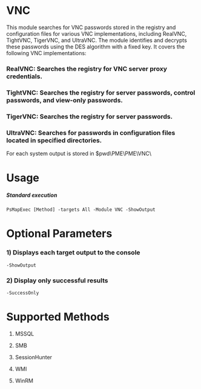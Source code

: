 # VNC

This module searches for VNC passwords stored in the registry and configuration files for various VNC implementations, including RealVNC, TightVNC, TigerVNC, and UltraVNC. The module identifies and decrypts these passwords using the DES algorithm with a fixed key. It covers the following VNC implementations:

### RealVNC: Searches the registry for VNC server proxy credentials.

### TightVNC: Searches the registry for server passwords, control passwords, and view-only passwords.

### TigerVNC: Searches the registry for server passwords.

### UltraVNC: Searches for passwords in configuration files located in specified directories.

For each system output is stored in $pwd\PME\PME\VNC\

# Usage

##### Standard execution

    PsMapExec [Method] -targets All -Module VNC -ShowOutput

# Optional Parameters

### 1) Displays each target output to the console

    -ShowOutput

### 2) Display only successful results

    -SuccessOnly

# Supported Methods

1) MSSQL 

2) SMB 

3) SessionHunter

4) WMI 

5) WinRM
